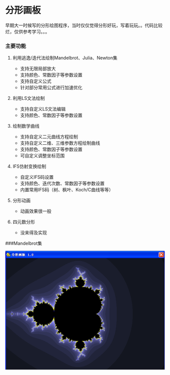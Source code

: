 分形画板
========================


早期大一时候写的分形绘图程序，当时仅仅觉得分形好玩，写着玩玩。。代码比较烂，仅供参考学习。。。


### 主要功能

1. 利用逃逸/迭代法绘制Mandelbrot、Julia、Newton集
     - 支持无限局部放大
     - 支持颜色、常数因子等参数设置
     - 支持自定义公式
     - 针对部分常用公式进行加速优化
     
2. 利用LS文法绘制
    - 支持自定义LS文法编辑
    - 支持颜色、常数因子等参数设置
    
3. 绘制数学曲线
   - 支持自定义二元曲线方程绘制
   - 支持自定义二维、三维参数方程绘制曲线
   - 支持颜色、常数因子等参数设置
   - 可自定义调整坐标范围
   
4. IFS仿射变换绘制
   - 自定义IFS码设置
   - 支持颜色、迭代次数、常数因子等参数设置
   - 内置常用IFS码（树、枫叶、Koch/C曲线等等）
   
5. 分形动画
   - 动画效果很一般
   
6. 四元数分形
   - 没来得及实现
   

###Mandelbrot集

![Mandelbrot](res/Snip20150403_1.png)